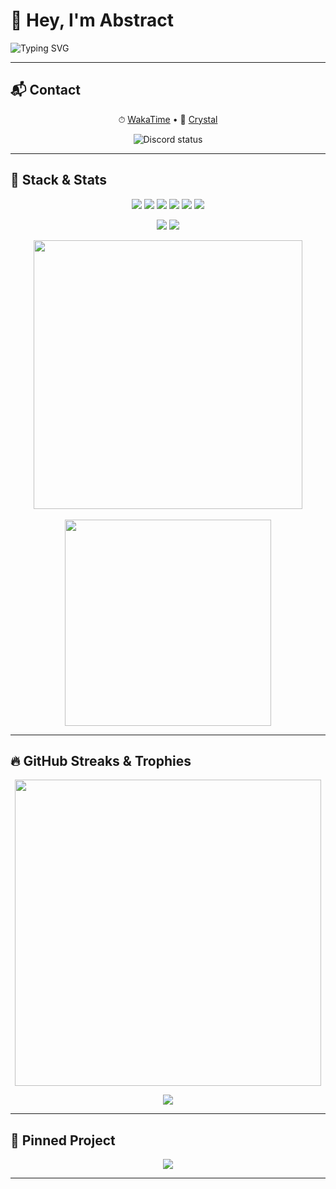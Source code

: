 # 👋 Hey, I'm Abstract  
![Typing SVG](https://readme-typing-svg.herokuapp.com?font=Fira+Code&size=24&duration=3000&pause=800&color=000000&center=true&vCenter=true&width=435&lines=I+build+frontend+experiences)

---

## 📬 Contact  
<div align="center">
  ⏱ <a href="https://wakatime.com/@abstract">WakaTime</a> •  
  🌟 <a href="https://discord.gg/crystalfn">Crystal</a>
</div>

<p align="center">
  <img src="https://dsc-readme.tsuni.dev/api/user/699353540585586759?theme=nitroDark&primaryColor=E1FF00&accentColor=EEFF00&width=512" alt="Discord status" />
</p>

---

## 🧠 Stack & Stats  
<p align="center">
  <img src="https://img.shields.io/badge/TypeScript-grey?style=flat&logo=TypeScript" />
  <img src="https://img.shields.io/badge/Next.js-grey?style=flat&logo=Next.js" />
  <img src="https://img.shields.io/badge/TailwindCSS-grey?style=flat&logo=TailwindCSS" />
  <img src="https://img.shields.io/badge/Vite-grey?style=flat&logo=Vite" />
  <img src="https://img.shields.io/badge/Electron-grey?style=flat&logo=Electron" />
  <img src="https://img.shields.io/badge/Tauri-grey?style=flat&logo=Tauri" />
</p>

<p align="center">
  <img src="https://komarev.com/ghpvc/?username=absrtc&label=Profile%20views&color=157fec&style=flat" />
  <img src="https://wakatime.com/badge/user/5d94cee4-0f58-46bb-a593-b5e5e1bcc61a.svg" />
</p>

<p align="center">
  <img src="https://github-readme-stats.vercel.app/api?username=absrtc&show_icons=true&theme=dark&hide_border=true&title_color=58A6FF&icon_color=F8D866" width="430px" />
  <br /><br />
  <img src="https://github-readme-stats.vercel.app/api/top-langs/?username=absrtc&layout=compact&theme=highcontrast&hide_border=true" width="330px" />
</p>

---

## 🔥 GitHub Streaks & Trophies  

<p align="center">
  <img src="https://streak-stats.demolab.com?user=absrtc&theme=dark&hide_border=true" width="490px" />
</p>

<p align="center">
  <img src="https://github-profile-trophy.vercel.app/?username=absrtc&theme=algolia&no-frame=true&column=6&margin-w=10" />
</p>

---

## 📌 Pinned Project

<p align="center">
  <img src="https://github-readme-stats.vercel.app/api/pin/?username=absrtc&repo=AxisLauncher&theme=dark&hide_border=true" />
</p>

---

